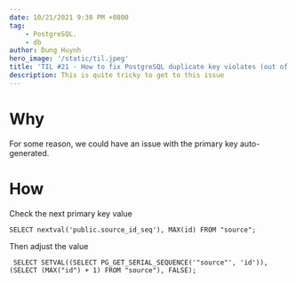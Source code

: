 ```yaml
---
date: 10/21/2021 9:30 PM +0800
tag:
    - PostgreSQL.
    - db
author: Dung Huynh
hero_image: '/static/til.jpeg'
title: 'TIL #21 - How to fix PostgreSQL duplicate key violates (out of sync)'
description: This is quite tricky to get to this issue
---
```


# Why

For some reason, we could have an issue with the primary key auto-generated.

# How

Check the next primary key value

    SELECT nextval('public.source_id_seq'), MAX(id) FROM "source";

Then adjust the value

     SELECT SETVAL((SELECT PG_GET_SERIAL_SEQUENCE('"source"', 'id')), (SELECT (MAX("id") + 1) FROM "source"), FALSE);
